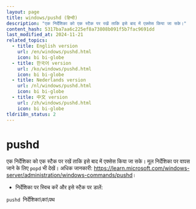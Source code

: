 ```yaml
---
layout: page
title: windows/pushd (हिन्दी)
description: "एक निर्देशिका को एक स्टैक पर रखें ताकि इसे बाद में एक्सेस किया जा सके।"
content_hash: 5317ba7aa6c225ef8a73808b091f5b7fac9691dd
last_modified_at: 2024-11-21
related_topics:
  - title: English version
    url: /en/windows/pushd.html
    icon: bi bi-globe
  - title: 한국어 version
    url: /ko/windows/pushd.html
    icon: bi bi-globe
  - title: Nederlands version
    url: /nl/windows/pushd.html
    icon: bi bi-globe
  - title: 中文 version
    url: /zh/windows/pushd.html
    icon: bi bi-globe
tldri18n_status: 2
---
```

# pushd

एक निर्देशिका को एक स्टैक पर रखें ताकि इसे बाद में एक्सेस किया जा सके।
मूल निर्देशिका पर वापस जाने के लिए `popd` भी देखें।
अधिक जानकारी: <https://learn.microsoft.com/windows-server/administration/windows-commands/pushd>।

- निर्देशिका पर स्विच करें और इसे स्टैक पर डालें:

`pushd `<span class="tldr-var badge badge-pill bg-dark-lm bg-white-dm text-white-lm text-dark-dm font-weight-bold">निर्देशिका\का\पथ</span>
